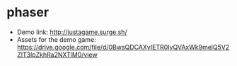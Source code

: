 # phaser

* Demo link: http://justagame.surge.sh/
* Assets for the demo game: https://drive.google.com/file/d/0BwsQDCAXyIETR0IyQVAxWk9melQ5V2ZlT3lpZkhRa2NXTlM0/view
